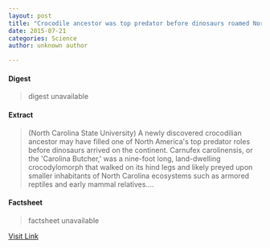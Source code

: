 ```yaml
---
layout: post
title: "Crocodile ancestor was top predator before dinosaurs roamed North America"
date: 2015-07-21
categories: Science
author: unknown author

---
```



#### Digest
>digest unavailable

#### Extract
>(North Carolina State University) A newly discovered crocodilian ancestor may have filled one of North America's top predator roles before dinosaurs arrived on the continent. Carnufex carolinensis, or the 'Carolina Butcher,' was a nine-foot long, land-dwelling crocodylomorph that walked on its hind legs and likely preyed upon smaller inhabitants of North Carolina ecosystems such as armored reptiles and early mammal relatives....

#### Factsheet
>factsheet unavailable

[Visit Link](http://www.eurekalert.org/pub_releases/2015-03/ncsu-caw031715.php)


